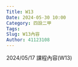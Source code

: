 ```yaml
---
Title: W13
Date: 2024-05-30 10:00
Category: 四設二甲
Tags: 
Slug: W13內容
Author: 41123108
---
```


2024/05/17 課程內容(W13)

<!-- PELICAN_END_SUMMARY -->

# 